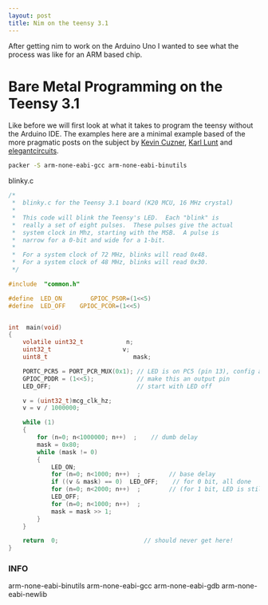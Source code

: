 ```yaml
---
layout: post
title: Nim on the teensy 3.1
---
```


After getting nim to work on the Arduino Uno I wanted to see what the process was like for an ARM based chip.

Bare Metal Programming on the Teensy 3.1
========================================
Like before we will first look at what it takes to program the teensy without the Arduino IDE. The examples here are a minimal example based of the more pragmatic posts on the subject by [Kevin Cuzner](http://kevincuzner.com/2014/04/28/teensy-3-1-bare-metal/), [Karl Lunt](http://www.seanet.com/~karllunt/bareteensy31.html) and [elegantcircuits](http://elegantcircuits.com/2015/02/03/bare-metal-programming-the-teensy-3-1-arm-development-board-without-the-arduino-ide/). 

~~~ bash
packer -S arm-none-eabi-gcc arm-none-eabi-binutils
~~~

<div class="code-header">blinky.c</div>

~~~ c
/*
 *  blinky.c for the Teensy 3.1 board (K20 MCU, 16 MHz crystal)
 *
 *  This code will blink the Teensy's LED.  Each "blink" is
 *  really a set of eight pulses.  These pulses give the actual
 *  system clock in Mhz, starting with the MSB.  A pulse is
 *  narrow for a 0-bit and wide for a 1-bit.
 *
 *  For a system clock of 72 MHz, blinks will read 0x48.
 *  For a system clock of 48 MHz, blinks will read 0x30.
 */

#include  "common.h"

#define  LED_ON        GPIOC_PSOR=(1<<5)
#define  LED_OFF    GPIOC_PCOR=(1<<5)


int  main(void)
{
    volatile uint32_t            n;
    uint32_t                    v;
    uint8_t                        mask;

    PORTC_PCR5 = PORT_PCR_MUX(0x1); // LED is on PC5 (pin 13), config as GPIO (alt = 1)
    GPIOC_PDDR = (1<<5);            // make this an output pin
    LED_OFF;                        // start with LED off

    v = (uint32_t)mcg_clk_hz;
    v = v / 1000000;

    while (1)
    {
        for (n=0; n<1000000; n++)  ;    // dumb delay
        mask = 0x80;
        while (mask != 0)
        {
            LED_ON;
            for (n=0; n<1000; n++)  ;        // base delay
            if ((v & mask) == 0)  LED_OFF;    // for 0 bit, all done
            for (n=0; n<2000; n++)  ;        // (for 1 bit, LED is still on)
            LED_OFF;
            for (n=0; n<1000; n++)  ;
            mask = mask >> 1;
        }
    }

    return  0;                        // should never get here!
}
~~~

### INFO

arm-none-eabi-binutils
arm-none-eabi-gcc
arm-none-eabi-gdb
arm-none-eabi-newlib
